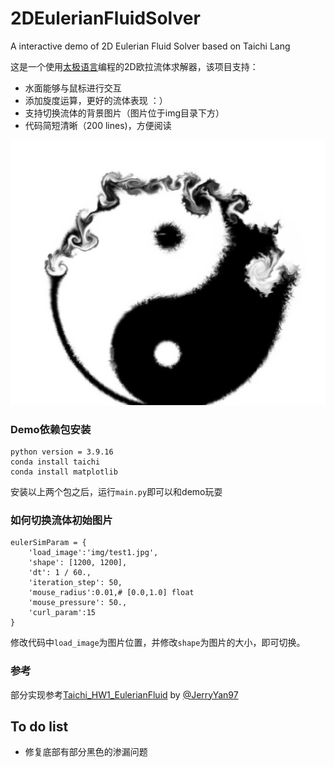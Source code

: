 # 2DEulerianFluidSolver
A interactive demo of 2D Eulerian Fluid Solver based on Taichi Lang

这是一个使用[太极语言](https://docs.taichi-lang.org/)编程的2D欧拉流体求解器，该项目支持：

- 水面能够与鼠标进行交互
- 添加旋度运算，更好的流体表现 ：）
- 支持切换流体的背景图片（图片位于img目录下方）
- 代码简短清晰（200 lines)，方便阅读

![仿真效果](https://github.com/Lee-abcde/2DEulerianFluidSolver/blob/dev/img/cover.png)

### Demo依赖包安装

```
python version = 3.9.16
conda install taichi
conda install matplotlib
```

安装以上两个包之后，运行`main.py`即可以和demo玩耍

### 如何切换流体初始图片

```
eulerSimParam = {
    'load_image':'img/test1.jpg',
    'shape': [1200, 1200],
    'dt': 1 / 60.,
    'iteration_step': 50,
    'mouse_radius':0.01,# [0.0,1.0] float
    'mouse_pressure': 50.,
    'curl_param':15
}
```

修改代码中`load_image`为图片位置，并修改`shape`为图片的大小，即可切换。

### 参考

部分实现参考[Taichi_HW1_EulerianFluid](https://github.com/JerryYan97/Taichi_HW1_EulerianFluid) by [@JerryYan97](https://github.com/JerryYan97)

## To do list

* 修复底部有部分黑色的渗漏问题

